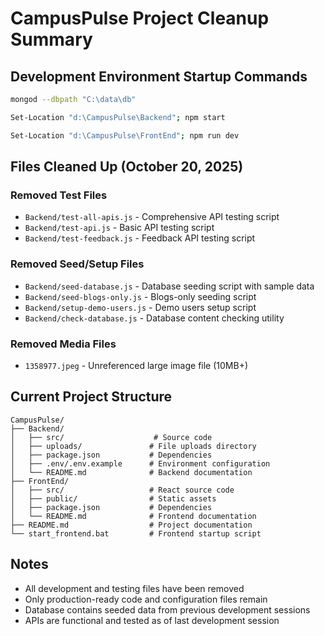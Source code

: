 # CampusPulse Project Cleanup Summary

## Development Environment Startup Commands
```bash
mongod --dbpath "C:\data\db"

Set-Location "d:\CampusPulse\Backend"; npm start

Set-Location "d:\CampusPulse\FrontEnd"; npm run dev
```

## Files Cleaned Up (October 20, 2025)

### Removed Test Files
- `Backend/test-all-apis.js` - Comprehensive API testing script
- `Backend/test-api.js` - Basic API testing script  
- `Backend/test-feedback.js` - Feedback API testing script

### Removed Seed/Setup Files
- `Backend/seed-database.js` - Database seeding script with sample data
- `Backend/seed-blogs-only.js` - Blogs-only seeding script
- `Backend/setup-demo-users.js` - Demo users setup script
- `Backend/check-database.js` - Database content checking utility

### Removed Media Files
- `1358977.jpeg` - Unreferenced large image file (10MB+)

## Current Project Structure
```
CampusPulse/
├── Backend/
│   ├── src/                    # Source code
│   ├── uploads/               # File uploads directory
│   ├── package.json           # Dependencies
│   ├── .env/.env.example      # Environment configuration
│   └── README.md              # Backend documentation
├── FrontEnd/
│   ├── src/                   # React source code
│   ├── public/                # Static assets
│   ├── package.json           # Dependencies
│   └── README.md              # Frontend documentation
├── README.md                  # Project documentation
└── start_frontend.bat         # Frontend startup script
```

## Notes
- All development and testing files have been removed
- Only production-ready code and configuration files remain
- Database contains seeded data from previous development sessions
- APIs are functional and tested as of last development session